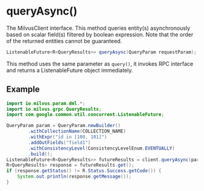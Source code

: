 # queryAsync()

The MilvusClient interface. This method queries entity(s) asynchronously based on scalar field(s) filtered by boolean expression. Note that the order of the returned entities cannot be guaranteed.

```java
ListenableFuture<R<QueryResults>> queryAsync(QueryParam requestParam);
```

This method uses the same parameter as `query()`, it invokes RPC interface and returns a ListenableFuture object immediately.

## Example

```java
import io.milvus.param.dml.*;
import io.milvus.grpc.QueryResults;
import com.google.common.util.concurrent.ListenableFuture;

QueryParam param = QueryParam.newBuilder()
        .withCollectionName(COLLECTION_NAME)
        .withExpr("id in [100, 101]")
        .addOutFields("field1")
        .withConsistencyLevel(ConsistencyLevelEnum.EVENTUALLY)
        .build();
ListenableFuture<R<QueryResults>> futureResults = client.queryAsync(param);
R<QueryResults> response = futureResults.get();
if (response.getStatus() != R.Status.Success.getCode()) {
    System.out.println(response.getMessage());
}
```
